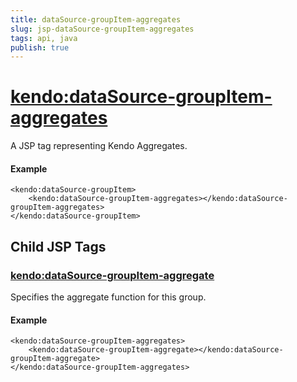 ```yaml
---
title: dataSource-groupItem-aggregates
slug: jsp-dataSource-groupItem-aggregates
tags: api, java
publish: true
---
```


# <kendo:dataSource-groupItem-aggregates>
A JSP tag representing Kendo Aggregates.

#### Example
    <kendo:dataSource-groupItem>
        <kendo:dataSource-groupItem-aggregates></kendo:dataSource-groupItem-aggregates>
    </kendo:dataSource-groupItem>


## Child JSP Tags

### [<kendo:dataSource-groupItem-aggregate>](/api/wrappers/jsp/datasource/groupitem-aggregate)

Specifies the aggregate function for this group.

#### Example

    <kendo:dataSource-groupItem-aggregates>
        <kendo:dataSource-groupItem-aggregate></kendo:dataSource-groupItem-aggregate>
    </kendo:dataSource-groupItem-aggregates>
 
